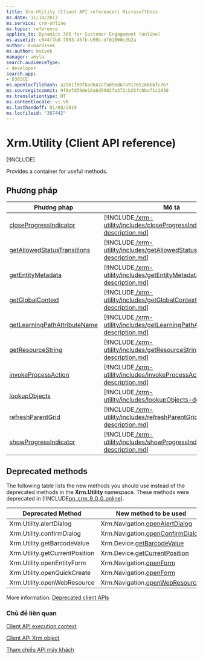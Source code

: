 ```yaml
---
title: Xrm.Utility (Client API reference)| MicrosoftDocs
ms.date: 11/10/2017
ms.service: crm-online
ms.topic: reference
applies_to: Dynamics 365 for Customer Engagement (online)
ms.assetid: c044f7b8-7803-45fb-b99c-df01800c3b2a
author: KumarVivek
ms.author: kvivek
manager: amyla
search.audienceType:
- developer
search.app:
- D365CE
ms.openlocfilehash: a2961f09f8ad642cfa056d67a91765160b4fc767
ms.sourcegitcommit: 9f0efd59de16a6d9902fa372cb25fc0baf1c2838
ms.translationtype: HT
ms.contentlocale: vi-VN
ms.lasthandoff: 01/08/2019
ms.locfileid: "387442"
---
```

# <a name="xrmutility-client-api-reference"></a>Xrm.Utility (Client API reference)

[!INCLUDE[](../../../includes/cc_applies_to_update_9_0_0.md)]

Provides a container for useful methods.

## <a name="methods"></a>Phương pháp 

|                                   Phương pháp                                    |                                                                    Mô tả                                                                     |
|-----------------------------------------------------------------------------|----------------------------------------------------------------------------------------------------------------------------------------------------|
|       [closeProgressIndicator](xrm-utility/closeProgressIndicator.md)       |       [!INCLUDE[./xrm-utility/includes/closeProgressIndicator-description.md](./xrm-utility/includes/closeProgressIndicator-description.md)]       |
|  [getAllowedStatusTransitions](xrm-utility/getAllowedStatusTransitions.md)  |  [!INCLUDE[./xrm-utility/includes/getAllowedStatusTransitions-description.md](./xrm-utility/includes/getAllowedStatusTransitions-description.md)]  |
|            [getEntityMetadata](xrm-utility/getEntityMetadata.md)            |            [!INCLUDE[./xrm-utility/includes/getEntityMetadata-description.md](./xrm-utility/includes/getEntityMetadata-description.md)]            |
|             [getGlobalContext](xrm-utility/getGlobalContext.md)             |             [!INCLUDE[./xrm-utility/includes/getGlobalContext-description.md](./xrm-utility/includes/getGlobalContext-description.md)]             |
| [getLearningPathAttributeName](xrm-utility/getLearningPathAttributeName.md) | [!INCLUDE[./xrm-utility/includes/getLearningPathAttributeName-description.md](./xrm-utility/includes/getLearningPathAttributeName-description.md)] |
|            [getResourceString](xrm-utility/getResourceString.md)            |            [!INCLUDE[./xrm-utility/includes/getResourceString-description.md](./xrm-utility/includes/getResourceString-description.md)]            |
|          [invokeProcessAction](xrm-utility/invokeProcessAction.md)          |          [!INCLUDE[./xrm-utility/includes/invokeProcessAction-description.md](./xrm-utility/includes/invokeProcessAction-description.md)]          |
|                [lookupObjects](xrm-utility/lookupObjects.md)                |                [!INCLUDE[./xrm-utility/includes/lookupObjects-description.md](./xrm-utility/includes/lookupObjects-description.md)]                |
|            [refreshParentGrid](xrm-utility/refreshParentGrid.md)            |            [!INCLUDE[./xrm-utility/includes/refreshParentGrid-description.md](./xrm-utility/includes/refreshParentGrid-description.md)]            |
|        [showProgressIndicator](xrm-utility/showProgressIndicator.md)        |        [!INCLUDE[./xrm-utility/includes/showProgressIndicator-description.md](./xrm-utility/includes/showProgressIndicator-description.md)]        |

## <a name="deprecated-methods"></a>Deprecated methods

The following table lists the new methods you should use instead of the deprecated methods in the **Xrm.Utility** namespace. These methods were deprecated in [!INCLUDE[pn_crm_9_0_0_online](../../../includes/pn-crm-9-0-0-online.md)].

|Deprecated Method |New method to be used | 
|-------------|-------------|
|Xrm.Utility.alertDialog |Xrm.Navigation.[openAlertDialog](Xrm-Navigation/openAlertDialog.md)|
|Xrm.Utility.confirmDialog|Xrm.Navigation.[openConfirmDialog](Xrm-Navigation/openConfirmDialog.md)|
|Xrm.Utility.getBarcodeValue|Xrm.Device.[getBarcodeValue](Xrm-Device/getBarcodeValue.md)|
|Xrm.Utility.getCurrentPosition|Xrm.Device.[getCurrentPosition](Xrm-Device/getCurrentPosition.md)|
|Xrm.Utility.openEntityForm |Xrm.Navigation.[openForm](Xrm-Navigation/openForm.md)|
|Xrm.Utility.openQuickCreate|Xrm.Navigation.[openForm](Xrm-Navigation/openForm.md)|
|Xrm.Utility.openWebResource|Xrm.Navigation.[openWebResource](Xrm-Navigation/openWebResource.md)|

More information: [Deprecated client APIs](/dynamics365/get-started/whats-new/customer-engagement/important-changes-coming#some-client-apis-are-deprecated)

### <a name="related-topics"></a>Chủ đề liên quan

[Client API execution context](../clientapi-execution-context.md)

[Client API Xrm object](../clientapi-xrm.md)

[Tham chiếu API máy khách](../reference.md)

